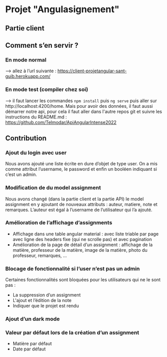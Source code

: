 # Projet "Angulasignement"
## Partie client

## Comment s’en servir ? 

### En mode normal
--> allez à l’url suivante : https://client-projetangular-sant-guib.herokuapp.com/

### En mode test (compiler chez soi)
--> il faut lancer les commandes `npm install` puis `ng serve` puis aller sur http://localhost:4200/home.
Mais pour avoir des données, il faut aussi démarrer notre api, pour cela il faut aller dans l'autre repos git et suivre les instructions du README.md : https://github.com/Telmodar/ApiAngularIntense2022


## Contribution 

### Ajout du login avec user
Nous avons ajouté une liste écrite en dure d’objet de type user. On a mis comme attribut l’username, le password et enfin un booléen indiquant si c’est un admin.

### Modification de du model assignment
Nous avons changé (dans la partie client et la partie API) le model assignment en y ajoutant de nouveaux attributs : auteur, matiere, note et remarques. L’auteur est égal à l’username de l’utilisateur qui l’a ajouté.

### Amélioration de l’affichage d’assignments
- Affichage dans une table angular material : avec liste triable par page avec ligne des headers fixe (qui ne scrolle pas) et avec pagination
- Amélioration de la page de détail d’un assignment : affichage de la matière, professeur de la matière, image de la matière, photo du professeur, remarques, …

### Blocage de fonctionnalité si l’user n’est pas un admin
Certaines fonctionnalités sont bloquées pour les utilisateurs qui ne le sont pas :
- La suppression d’un assignment
- L'ajout et l’édition de la note
- Indiquer que le projet est rendu

### Ajout d’un dark mode

### Valeur par défaut lors de la création d’un assignment
- Matière par défaut
- Date par défaut
